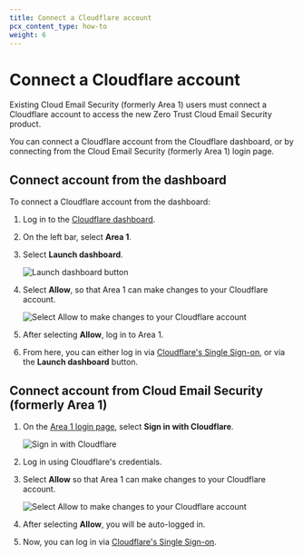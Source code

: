 ```yaml
---
title: Connect a Cloudflare account
pcx_content_type: how-to
weight: 6
---
```


# Connect a Cloudflare account

Existing Cloud Email Security (formerly Area 1) users must connect a Cloudflare account to access the new Zero Trust Cloud Email Security product.

You can connect a Cloudflare account from the Cloudflare dashboard, or by connecting from the Cloud Email Security (formerly Area 1) login page.

## Connect account from the dashboard

To connect a Cloudflare account from the dashboard:

1. Log in to the [Cloudflare dashboard](https://dash.cloudflare.com/).
2. On the left bar, select **Area 1**.
3. Select **Launch dashboard**.

    <div class="full-img">

    ![Launch dashboard button](/images/email-security/sso/generic/launch-dashboard.png)

    </div>
4. Select **Allow**, so that Area 1 can make changes to your Cloudflare account.
    
    <div class="full-img">
    
    ![Select Allow to make changes to your Cloudflare account](/images/email-security/sso/generic/area1-allow.png)
    
    </div>
5. After selecting **Allow**, log in to Area 1.
6. From here, you can either log in via [Cloudflare's Single Sign-on](https://horizon.area1security.com/), or via the **Launch dashboard** button.

## Connect account from Cloud Email Security (formerly Area 1)

1. On the [Area 1 login page](https://horizon.area1security.com/users/login), select **Sign in with Cloudflare**.

    <div class="full-img">
    
    ![Sign in with Cloudflare](/images/email-security/sso/generic/sign-with-cloudflare.png)
    
    </div>
2. Log in using Cloudflare's credentials.

3. Select **Allow** so that Area 1 can make changes to your Cloudflare account.
    
    <div class="full-img">
    
    ![Select Allow to make changes to your Cloudflare account](/images/email-security/sso/generic/area1-allow.png)
    
    </div>
4. After selecting **Allow**, you will be auto-logged in.
5. Now, you can log in via [Cloudflare's Single Sign-on](https://horizon.area1security.com/).